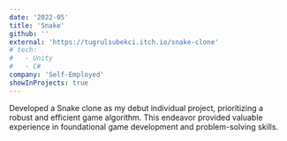 ```yaml
---
date: '2022-05'
title: 'Snake'
github: ''
external: 'https://tugrulsubekci.itch.io/snake-clone'
# tech:
#   - Unity
#   - C#
company: 'Self-Employed'
showInProjects: true
---
```


Developed a Snake clone as my debut individual project, prioritizing a robust and efficient game algorithm. This endeavor provided valuable experience in foundational game development and problem-solving skills.
